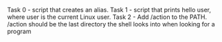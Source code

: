 Task 0 - script that creates an alias.
Task 1 - script that prints hello user, where user is the current Linux user.
Task 2 - Add /action to the PATH. /action should be the last directory the shell looks into when looking for a program